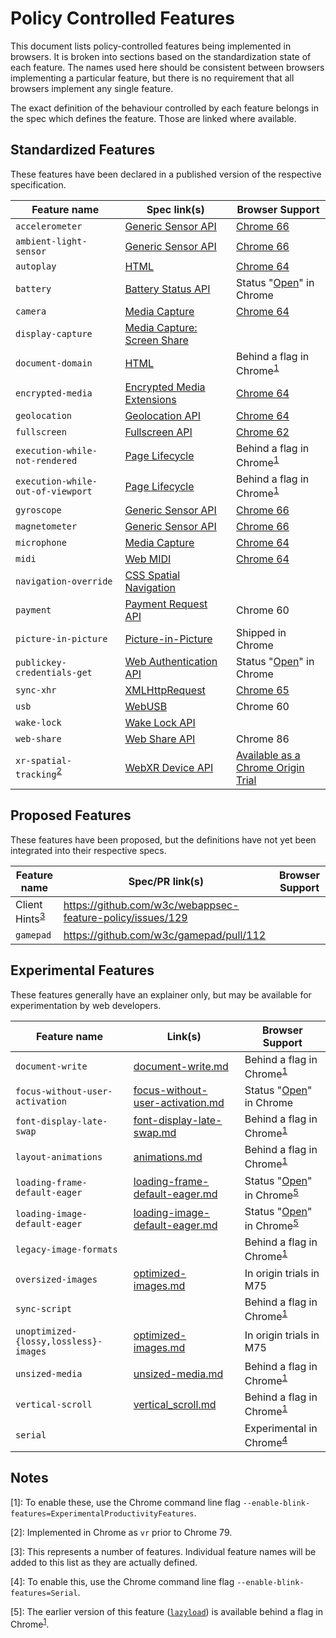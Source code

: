 # Policy Controlled Features

This document lists policy-controlled features being implemented in browsers. It
is broken into sections based on the standardization state of each feature. The
names used here should be consistent between browsers implementing a particular
feature, but there is no requirement that all browsers implement any single
feature.

The exact definition of the behaviour controlled by each feature belongs in the
spec which defines the feature. Those are linked where available.

## Standardized Features

These features have been declared in a published version of the respective
specification.

| Feature name | Spec link(s) | Browser Support |
| ------------ | ------------ | --------------- |
| `accelerometer` | [Generic Sensor API][generic-sensor] | [Chrome 66](https://www.chromestatus.com/feature/5758486868656128) |
| `ambient-light-sensor` | [Generic Sensor API][generic-sensor] | [Chrome 66](https://www.chromestatus.com/feature/5758486868656128) |
| `autoplay` | [HTML][html] | [Chrome 64](https://www.chromestatus.com/feature/5100524789563392) |
| `battery` | [Battery Status API][battery-status] | Status "[Open](https://bugs.chromium.org/p/chromium/issues/detail?id=1007264)" in Chrome |
| `camera` | [Media Capture][media-capture] | [Chrome 64](https://www.chromestatus.com/feature/5023919287304192) |
| `display-capture` | [Media Capture: Screen Share][media-capture-screen-share] | |
| `document-domain` | [HTML][html] | Behind a flag in Chrome<sup>[1](#fn1)</sup> |
| `encrypted-media` | [Encrypted Media Extensions][encrypted-media] | [Chrome 64](https://www.chromestatus.com/feature/5023919287304192) |
| `geolocation` | [Geolocation API][geolocation] | [Chrome 64](https://www.chromestatus.com/feature/5023919287304192) |
| `fullscreen` | [Fullscreen API][fullscreen] | [Chrome 62](https://www.chromestatus.com/feature/5094837900541952) |
| `execution-while-not-rendered` | [Page Lifecycle][page-lifecycle] | Behind a flag in Chrome<sup>[1](#fn1)</sup> |
| `execution-while-out-of-viewport` | [Page Lifecycle][page-lifecycle] | Behind a flag in Chrome<sup>[1](#fn1)</sup> |
| `gyroscope` |[Generic Sensor API][generic-sensor] | [Chrome 66](https://www.chromestatus.com/feature/5758486868656128) |
| `magnetometer` |[Generic Sensor API][generic-sensor] | [Chrome 66](https://www.chromestatus.com/feature/5758486868656128) |
| `microphone` |[Media Capture][media-capture] | [Chrome 64](https://www.chromestatus.com/feature/5023919287304192) |
| `midi` | [Web MIDI][web-midi] | [Chrome 64](https://www.chromestatus.com/feature/5023919287304192) |
| `navigation-override` | [CSS Spatial Navigation][navigation-override] |  |
| `payment` | [Payment Request API][payment-request] | Chrome 60 |
| `picture-in-picture` | [Picture-in-Picture][pip] | Shipped in Chrome |
| `publickey-credentials-get` | [Web Authentication API][publickey-credentials-get] | Status "[Open](https://bugs.chromium.org/p/chromium/issues/detail?id=993007)" in Chrome |
| `sync-xhr` | [XMLHttpRequest][xhr] | [Chrome 65](https://www.chromestatus.com/feature/5154875084111872) |
| `usb` | [WebUSB][webusb] | Chrome 60 |
| `wake-lock` | [Wake Lock API][wake-lock] | |
| `web-share` | [Web Share API][web-share] | Chrome 86 |
| `xr-spatial-tracking`<sup>[2](#fn2)</sup> | [WebXR Device API][xr] | [Available as a Chrome Origin Trial](https://developers.chrome.com/origintrials/#/trials/active) |

## Proposed Features

These features have been proposed, but the definitions have not yet been
integrated into their respective specs.

| Feature name | Spec/PR link(s) | Browser Support |
| ------------ | --------------- | --------------- |
| Client Hints<sup>[3](#fn3)</sup> | https://github.com/w3c/webappsec-feature-policy/issues/129 | |
| `gamepad` | https://github.com/w3c/gamepad/pull/112 |  |

## Experimental Features

These features generally have an explainer only, but may be available for
experimentation by web developers.

| Feature name | Link(s) | Browser Support |
| ------------ | ------- | --------------- |
| `document-write` | [document-write.md](policies/document-write.md) | Behind a flag in Chrome<sup>[1](#fn1)</sup> |
| `focus-without-user-activation` | [focus-without-user-activation.md](policies/focus-without-user-activation.md) | Status "[Open](https://bugs.chromium.org/p/chromium/issues/detail?id=965495)" in Chrome |
| `font-display-late-swap` | [font-display-late-swap.md](policies/font-display-late-swap.md) | Behind a flag in Chrome<sup>[1](#fn1)</sup> |
| `layout-animations` | [animations.md](policies/animations.md) | Behind a flag in Chrome<sup>[1](#fn1)</sup> |
| `loading-frame-default-eager` | [loading-frame-default-eager.md](policies/loading-frame-default-eager.md) | Status "[Open](https://bugs.chromium.org/p/chromium/issues/detail?id=949683)" in Chrome<sup>[5](#fn5)</sup> |
| `loading-image-default-eager` | [loading-image-default-eager.md](policies/loading-image-default-eager.md) | Status "[Open](https://bugs.chromium.org/p/chromium/issues/detail?id=949683)" in Chrome<sup>[5](#fn5)</sup> |
| `legacy-image-formats` | | Behind a flag in Chrome<sup>[1](#fn1)</sup> |
| `oversized-images` | [optimized-images.md](policies/optimized-images.md) | In origin trials in M75</sup> |
| `sync-script` | | Behind a flag in Chrome<sup>[1](#fn1)</sup> |
| `unoptimized-{lossy,lossless}-images` | [optimized-images.md](policies/optimized-images.md) | In origin trials in M75</sup> |
| `unsized-media` | [unsized-media.md](policies/unsized-media.md) | Behind a flag in Chrome<sup>[1](#fn1)</sup> |
| `vertical-scroll` | [vertical\_scroll.md](policies/vertical_scroll.md) | Behind a flag in Chrome<sup>[1](#fn1)</sup> |
| `serial` | | Experimental in Chrome<sup>[4](#fn4)</sup> |


## Notes

<a name="fn1">[1]</a>: To enable these, use the Chrome command line flag
`--enable-blink-features=ExperimentalProductivityFeatures`.

<a name="fn2">[2]</a>: Implemented in Chrome as `vr` prior to Chrome 79.

<a name="fn3">[3]</a>: This represents a number of features. Individual feature
names will be added to this list as they are actually defined.

<a name="fn4">[4]</a>: To enable this, use the Chrome command line flag
`--enable-blink-features=Serial`.

<a name="fn5">[5]</a>: The earlier version of this feature ([`lazyload`](https://www.chromestatus.com/feature/5641405942726656)) is available behind a flag in Chrome<sup>[1](#fn1)</sup>.

[battery-status]: https://w3c.github.io/battery/#feature-policy-integration
[encrypted-media]: https://w3c.github.io/encrypted-media/#feature-policy-integration
[fullscreen]: https://fullscreen.spec.whatwg.org/#feature-policy-integration
[generic-sensor]: https://www.w3.org/TR/generic-sensor/#feature-policy
[geolocation]: https://w3c.github.io/geolocation-api/#permissions-policy
[html]: https://html.spec.whatwg.org/multipage/infrastructure.html#policy-controlled-features
[media-capture]: https://w3c.github.io/mediacapture-main/#feature-policy-integration
[media-capture-screen-share]: https://w3c.github.io/mediacapture-screen-share/#feature-policy-integration
[navigation-override]: https://drafts.csswg.org/css-nav-1/#policy-feature
[page-lifecycle]: https://wicg.github.io/page-lifecycle/#feature-policies
[payment-request]: https://www.w3.org/TR/payment-request/#feature-policy
[pip]: https://wicg.github.io/picture-in-picture/#feature-policy
[publickey-credentials-get]: https://w3c.github.io/webauthn/#sctn-feature-policy
[wake-lock]: https://www.w3.org/TR/wake-lock/#dfn-wake-lock-feature
[web-midi]: https://webaudio.github.io/web-midi-api/#feature-policy-integration
[web-share]: https://w3c.github.io/web-share/#feature-policy
[webusb]: https://wicg.github.io/webusb/#feature-policy
[xhr]: https://xhr.spec.whatwg.org/#feature-policy-integration
[xr]: https://immersive-web.github.io/webxr/#feature-policy
